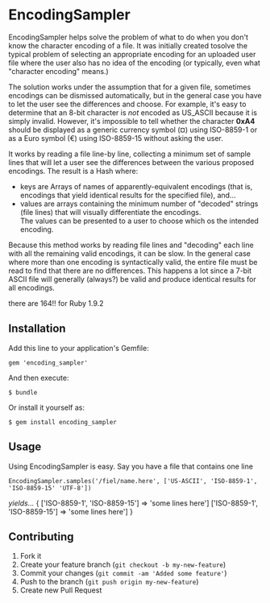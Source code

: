 # EncodingSampler

EncodingSampler helps solve the problem of what to do when you don't know the character encoding of a file.
It was initially created tosolve the typical problem of selecting an appropriate encoding for an uploaded user
file where the user also has no idea of the encoding (or typically, even what "character encoding" means.)

The solution works under the assumption that for a given file, sometimes encodings can be dismissed automatically,
but in the general case you have to let the user see the differences and choose.
For example, it's easy to determine that an 8-bit character is _not_ encoded as US_ASCII because it is simply invalid.
However, it's impossible to tell whether the character __0xA4__ should be displayed as a 
generic currency symbol (&curren;) using ISO-8859-1 or as a Euro symbol (&euro;) using ISO-8859-15
without asking the user.

It works by reading a file line-by line, collecting a minimum set of sample lines that will let a user
see the differences between the various proposed encodings.  The result is a Hash where:  
* keys are Arrays of names of apparently-equivalent encodings (that is, encodings that yield identical 
results for the specified file), and...
* values are arrays containing the minimum number of "decoded" strings (file lines) that will visually differentiate
the encodings.  
The values can be presented to a user to choose which os the intended encoding.

Because this method works by reading file lines and "decoding" each line with all the remaining valid encodings,
it can be slow.  In the general case where more than one encoding is syntactically valid, the entire file
must be read to find that there are no differences.  This happens a lot since a 7-bit ASCII file 
will generally (always?) be valid and produce identical results for all encodings.

there are 164!! for Ruby 1.9.2

## Installation

Add this line to your application's Gemfile:

    gem 'encoding_sampler'

And then execute:

    $ bundle

Or install it yourself as:

    $ gem install encoding_sampler

## Usage

Using EncodingSampler is easy.  Say you have a file that contains one line

    EncodingSampler.samples('/fiel/name.here', ['US-ASCII', 'ISO-8859-1', 'ISO-8859-15' 'UTF-8'])
_yields..._
    {
      ['ISO-8859-1', 'ISO-8859-15'] => 'some lines here']
      ['ISO-8859-1', 'ISO-8859-15'] => 'some lines here']
    }

## Contributing

1. Fork it
2. Create your feature branch (`git checkout -b my-new-feature`)
3. Commit your changes (`git commit -am 'Added some feature'`)
4. Push to the branch (`git push origin my-new-feature`)
5. Create new Pull Request
